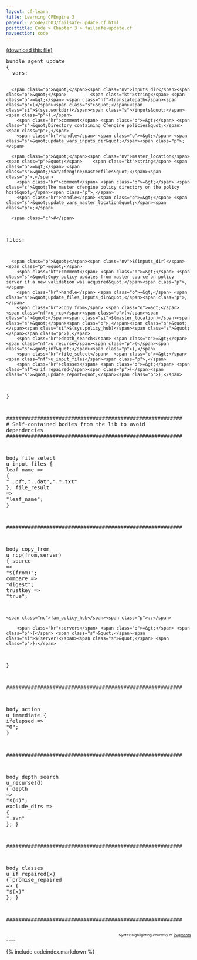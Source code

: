 ```yaml
---
layout: cf-learn
title: Learning CFEngine 3
pageurl: /code/ch03/failsafe-update.cf.html
posttitle: Code > Chapter 3 > failsafe-update.cf
navsection: code
---
```


[(download this file)](https://raw.github.com/zzamboni/cf-learn.info/master/src/ch03/failsafe-update.cf)

<div class="highlight"><pre><span class="k">bundle</span> <span class="k">agent</span> <span class="nf">update</span>
<span class="p">{</span>
  <span class="kd">vars</span><span class="p">:</span>

      <span class="p">&quot;</span><span class="nv">inputs_dir</span><span class="p">&quot;</span>         <span class="kt">string</span> <span class="o">=&gt;</span> <span class="nf">translatepath</span><span class="p">(</span><span class="s">&quot;</span><span class="si">$(sys.workdir)</span><span class="s">/inputs&quot;</span><span class="p">),</span>   
        <span class="kr">comment</span> <span class="o">=&gt;</span> <span class="s">&quot;Directory containing Cfengine policies&quot;</span><span class="p">,</span>
        <span class="kr">handle</span> <span class="o">=&gt;</span> <span class="s">&quot;update_vars_inputs_dir&quot;</span><span class="p">;</span>

      <span class="p">&quot;</span><span class="nv">master_location</span><span class="p">&quot;</span>    <span class="kt">string</span> <span class="o">=&gt;</span> <span class="s">&quot;/var/cfengine/masterfiles&quot;</span><span class="p">,</span>   
        <span class="kr">comment</span> <span class="o">=&gt;</span> <span class="s">&quot;The master cfengine policy directory on the policy host&quot;</span><span class="p">,</span>
        <span class="kr">handle</span> <span class="o">=&gt;</span> <span class="s">&quot;update_vars_master_location&quot;</span><span class="p">;</span>

      <span class="c">#</span>

  <span class="kd">files</span><span class="p">:</span>

      <span class="p">&quot;</span><span class="nv">$(inputs_dir)</span><span class="p">&quot;</span>   
        <span class="kt">comment</span> <span class="o">=&gt;</span> <span class="s">&quot;Copy policy updates from master source on policy server if a new validation was acquired&quot;</span><span class="p">,</span>
        <span class="kr">handle</span> <span class="o">=&gt;</span> <span class="s">&quot;update_files_inputs_dir&quot;</span><span class="p">,</span>
        <span class="kr">copy_from</span> <span class="o">=&gt;</span> <span class="nf">u_rcp</span><span class="p">(</span><span class="s">&quot;</span><span class="si">$(master_location)</span><span class="s">&quot;</span><span class="p">,</span><span class="s">&quot;</span><span class="si">$(sys.policy_hub)</span><span class="s">&quot;</span><span class="p">),</span>  
        <span class="kr">depth_search</span> <span class="o">=&gt;</span> <span class="nf">u_recurse</span><span class="p">(</span><span class="s">&quot;inf&quot;</span><span class="p">),</span>   
        <span class="kr">file_select</span>  <span class="o">=&gt;</span> <span class="nf">u_input_files</span><span class="p">,</span>   
        <span class="kr">classes</span> <span class="o">=&gt;</span> <span class="nf">u_if_repaired</span><span class="p">(</span><span class="s">&quot;update_report&quot;</span><span class="p">);</span>   

<span class="p">}</span>

<span class="c">#########################################################</span>
<span class="c"># Self-contained bodies from the lib to avoid dependencies</span>
<span class="c">#########################################################</span>

<span class="k">body</span> <span class="k">file_select</span> <span class="nf">u_input_files</span>
<span class="p">{</span>
        <span class="kr">leaf_name</span> <span class="o">=&gt;</span> <span class="p">{</span> <span class="s">&quot;.*.cf&quot;</span><span class="p">,</span><span class="s">&quot;.*.dat&quot;</span><span class="p">,</span><span class="s">&quot;.*.txt&quot;</span> <span class="p">};</span>
        <span class="kr">file_result</span> <span class="o">=&gt;</span> <span class="s">&quot;leaf_name&quot;</span><span class="p">;</span>
<span class="p">}</span>

<span class="c">#########################################################</span>

<span class="k">body</span> <span class="k">copy_from</span> <span class="nf">u_rcp</span><span class="p">(</span><span class="nv">from</span><span class="p">,</span><span class="nv">server</span><span class="p">)</span>
<span class="p">{</span>
        <span class="kr">source</span>      <span class="o">=&gt;</span> <span class="s">&quot;</span><span class="si">$(from)</span><span class="s">&quot;</span><span class="p">;</span>
        <span class="kr">compare</span>     <span class="o">=&gt;</span> <span class="s">&quot;digest&quot;</span><span class="p">;</span>
        <span class="kr">trustkey</span>    <span class="o">=&gt;</span> <span class="s">&quot;true&quot;</span><span class="p">;</span>

    <span class="nc">!am_policy_hub</span><span class="p">::</span>

        <span class="kr">servers</span> <span class="o">=&gt;</span> <span class="p">{</span> <span class="s">&quot;</span><span class="si">$(server)</span><span class="s">&quot;</span> <span class="p">};</span>
<span class="p">}</span>

<span class="c">#########################################################</span>

<span class="k">body</span> <span class="k">action</span> <span class="nf">u_immediate</span>
<span class="p">{</span>
        <span class="kr">ifelapsed</span> <span class="o">=&gt;</span> <span class="s">&quot;0&quot;</span><span class="p">;</span>
<span class="p">}</span>

<span class="c">#########################################################</span>

<span class="k">body</span> <span class="k">depth_search</span> <span class="nf">u_recurse</span><span class="p">(</span><span class="nv">d</span><span class="p">)</span>
<span class="p">{</span>
        <span class="kr">depth</span> <span class="o">=&gt;</span> <span class="s">&quot;</span><span class="si">$(d)</span><span class="s">&quot;</span><span class="p">;</span>
        <span class="kr">exclude_dirs</span> <span class="o">=&gt;</span> <span class="p">{</span> <span class="s">&quot;</span><span class="se">\.</span><span class="s">svn&quot;</span> <span class="p">};</span>
<span class="p">}</span>

<span class="c">#########################################################</span>

<span class="k">body</span> <span class="k">classes</span> <span class="nf">u_if_repaired</span><span class="p">(</span><span class="nv">x</span><span class="p">)</span>
<span class="p">{</span>
        <span class="kr">promise_repaired</span> <span class="o">=&gt;</span> <span class="p">{</span> <span class="s">&quot;</span><span class="si">$(x)</span><span class="s">&quot;</span> <span class="p">};</span>
<span class="p">}</span>

<span class="c">#########################################################</span>
</pre></div>

<div align="right"><font size="-2">Syntax highlighting courtesy of <a href="http://blog.zzamboni.org/cfengine3-lexer-for-pygments">Pygments</a></font></div>
----

{% include codeindex.markdown %}
